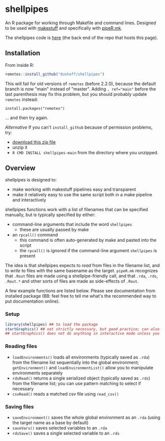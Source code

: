 # shellpipes

An R package for working through Makefile and command lines. Designed to be used with [makestuff](https://github.com/dushoff/makestuff) and specifically with [pipeR.mk](https://github.com/mac-theobio/useMakestuff/blob/master/pipeR.md).

The shellpipes code is [here](https://github.com/dushoff/shellpipes) (the back end of the repo that hosts this page).

## Installation

From inside R:

```r
remotes::install_github("dushoff/shellpipes")
```

This will fail for old versions of `remotes` (before 2.2.0), because the default branch is now "main" instead of "master". Adding `, ref="main"` before the last parenthesis may fix this problem, but you should probably update `remotes` instead:

`install.packages("remotes")`

… and then try again.

_Alternative_ If you can't `install_github` because of permission problems, try:

* [download this zip file](https://github.com/dushoff/shellpipes/archive/refs/heads/main.zip)
* unzip it
* `R CMD INSTALL shellpipes-main` from the directory where you unzipped.

## Overview

shellpipes is designed to:
* make working with makestuff pipelines easy and transparent
* make it relatively easy to use the same script both in a make pipeline and interactively

shellpipes functions work with a list of filenames that can be specified manually, but is typically specified by either:
* command-line arguments that include the word `shellpipes`
	* these are usually passed by make
* an `rpcall()` command
	* this command is often auto-generated by make and pasted into the script
	* the `rpcall()` is ignored if the command-line argument `shellpipes` is present

The idea is that shellpipes expects to _read_ from files in the filename list, and to _write_ to files with the same basename as the target. `pipeR.mk` recognizes that `.Rout` files are made using a shellpipe-friendly call, and that `.rda`, `.rds`, `.Rout.*` and other sorts of files are made as side-effects of `.Rout`.

A few example functions are listed below. Please see documentation from installed package (BB: feel free to tell me what's the recommended way to put documentation online).

### Setup

``` R
library(shellpipes) ## to load the package
startGraphics() ## not strictly necessary, but good practice; can also be used to set height and width
## startGraphics() does not do anything in interactive mode unless you over-ride a switch; it's meant to play nicely with interactive users
```

### Reading files

* `loadEnvironments()` loads all environments (typically saved as `.rda`) from the filename list sequentially into the global environment; `getEnvironment()` and `loadEnvironmentList()` allow you to manipulate environments separately
* `rdsRead()` returns a single serialized object (typically saved as `.rds`) from the filename list; you can use pattern matching to select if necessary
* `csvRead()` reads a matched csv file using `read_csv()`

### Saving files

* `saveEnvironment()` saves the whole global environment as an `.rda` (using the target name as a base by default)
* `saveVars()` saves selected variables to an `.rda`
* `rdsSave()` saves a single selected variable to an `.rds`

